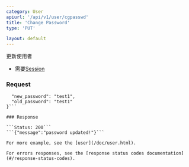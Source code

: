 ```yaml
---
category: User
apiurl: '/api/v1/user/cgpasswd'
title: 'Change Password'
type: 'PUT'

layout: default
---
```


更新使用者
* 需要[Session](#/authentication)

### Request
```{
  "new_password": "test1",
  "old_password": "test1"
}```

### Response

```Status: 200```
```{"message":"password updated!"}```

For more example, see the [user](/doc/user.html).

For errors responses, see the [response status codes documentation](#/response-status-codes).
